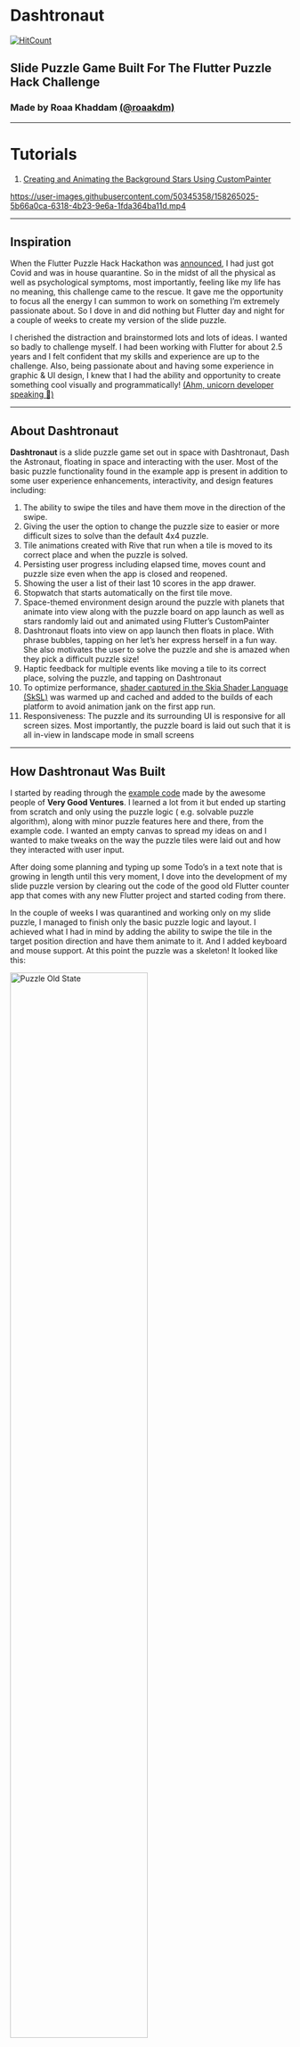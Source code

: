 # Dashtronaut

[![HitCount](https://hits.dwyl.com/roaa94/flutter_puzzle_hack.svg?style=flat-square&show=unique)](http://hits.dwyl.com/roaa94/flutter_puzzle_hack)

## Slide Puzzle Game Built For The Flutter Puzzle Hack Challenge

### Made by Roaa Khaddam [(@roaakdm)](https://twitter.com/roaakdm)

---

# Tutorials

1. [Creating and Animating the Background Stars Using CustomPainter](https://dashtronaut.app/tutorials/background-stars)

https://user-images.githubusercontent.com/50345358/158265025-5b66a0ca-6318-4b23-9e6a-1fda364ba11d.mp4

---

## Inspiration

When the Flutter Puzzle Hack Hackathon was [announced](https://twitter.com/FlutterDev/status/1479184966927872000), I had
just got Covid and was in house quarantine. So in the midst of all the physical as well as psychological symptoms, most
importantly, feeling like my life has no meaning, this challenge came to the rescue. It gave me the opportunity to focus
all the energy I can summon to work on something I’m extremely passionate about. So I dove in and did nothing but
Flutter day and night for a couple of weeks to create my version of the slide puzzle.


I cherished the distraction and brainstormed lots and lots of ideas. I wanted so badly to challenge myself. I had been
working with Flutter for about 2.5 years and I felt confident that my skills and experience are up to the challenge.
Also, being passionate about and having some experience in graphic & UI design, I knew that I had the ability and
opportunity to create something cool visually and
programmatically! [(Ahm, unicorn developer speaking 🦄)](https://youtu.be/MIepaf7ks40?t=182)

---

## About Dashtronaut

**Dashtronaut** is a slide puzzle game set out in space with Dashtronaut, Dash the Astronaut, floating in space and
interacting with the user. Most of the basic puzzle functionality found in the example app is present in addition to
some user experience enhancements, interactivity, and design features including:

1. The ability to swipe the tiles and have them move in the direction of the swipe.
2. Giving the user the option to change the puzzle size to easier or more difficult sizes to solve than the default 4x4
   puzzle.
3. Tile animations created with Rive that run when a tile is moved to its correct place and when the puzzle is solved.
4. Persisting user progress including elapsed time, moves count and puzzle size even when the app is closed and
   reopened.
5. Showing the user a list of their last 10 scores in the app drawer.
6. Stopwatch that starts automatically on the first tile move.
7. Space-themed environment design around the puzzle with planets that animate into view along with the puzzle board on
   app launch as well as stars randomly laid out and animated using Flutter’s CustomPainter
8. Dashtronaut floats into view on app launch then floats in place. With phrase bubbles, tapping on her let’s her
   express herself in a fun way. She also motivates the user to solve the puzzle and she is amazed when they pick a
   difficult puzzle size!
9. Haptic feedback for multiple events like moving a tile to its correct place, solving the puzzle, and tapping on
   Dashtronaut
10. To optimize
    performance, [shader captured in the Skia Shader Language (SkSL)](https://docs.flutter.dev/perf/rendering/shader)
    was warmed up and cached and added to the builds of each platform to avoid animation jank on the first app run.
11. Responsiveness: The puzzle and its surrounding UI is responsive for all screen sizes. Most importantly, the puzzle
    board is laid out such that it is all in-view in landscape mode in small screens

---

## How Dashtronaut Was Built

I started by reading through the [example code](https://github.com/VGVentures/slide_puzzle) made by the awesome people
of **Very Good Ventures**. I learned a lot from it but ended up starting from scratch and only using the puzzle logic (
e.g. solvable puzzle algorithm), along with minor puzzle features here and there, from the example code. I wanted an
empty canvas to spread my ideas on and I wanted to make tweaks on the way the puzzle tiles were laid out and how they
interacted with user input.

After doing some planning and typing up some Todo’s in a text note that is growing in length until this very moment, I
dove into the development of my slide puzzle version by clearing out the code of the good old Flutter counter app that
comes with any new Flutter project and started coding from there.

In the couple of weeks I was quarantined and working only on my slide puzzle, I managed to finish only the basic puzzle
logic and layout. I achieved what I had in mind by adding the ability to swipe the tile in the target position direction
and have them animate to it. And I added keyboard and mouse support. At this point the puzzle was a skeleton! It looked
like this:

<img src="https://dashtronaut.app/images/skeleton-puzzle.png" alt="Puzzle Old State" width="70%" />

It even had the ability to do this:


<img src="https://user-images.githubusercontent.com/50345358/157831017-282fb274-f161-40e2-b69e-b55144c00ebe.gif" alt="Fun Puzzle" width="350px" />

Wouldn’t such a puzzle be much easier to solve!


---
Anyway, as soon as the puzzle was in a stable state and I got to the design part, I tested negative for Covid and had to
get back to real life and I wasn’t able to focus on the puzzle full-time. So in the remaining weeks before the deadline,
in between client projects and my full-time job responsibilities, I squeezed in some hours and was able to create the
designs and animations, come up with the Dashtronaut name, buy a domain to host the web app and the app landing page and
tutorials pages, which I also built as quickly as I could with pure Html, CSS & JavaScript, deploy the web app, submit
the app to the App Store (iOS & MacOS) and to the Google Play Store for Android, and finally, work on the demo video.

### Design Inspiration - Why Dashtronaut?

I liked the idea of presenting the image of the tiles floating in space, so I created the design accordingly. And
because this is a game, I wanted to add something fun and interactive to it, I wanted to add a character! And since the
puzzle is in space, it made sense to have an astronaut character. But what made even more sense, and what I’ve wanted to
do since the moment I saw the hackathon announcement, is bring Dash, the beloved and unbelievably cute Flutter & Dart
mascot, into the picture!

By grabbing a pen & paper and doing a quick sketch, Dashtronaut, Dash the Astronaut, was born!

<img src="https://dashtronaut.app/images/dash-sketch.png" alt="Dashtronaut Sketch before & after" />

--- 

## Educational Content

It felt selfish to me to enjoy the process of creating Dashtronaut that much and not share it! So I dedicated pages in
[Dashtronaut’s website](https://dashtronaut.app/tutorials/introduction) to articles explaining the app’s architecture as
well as individual tutorials detailing each feature in the app. And those tutorials will be updated and added to
regularly.

---

## What's next for Dashtronaut

With Flutter, there are absolutely no limits to what you can do. And Dashtronaut is nothing but a small portion of what
I wanted to do. But I’m proud of what I accomplished and will do my best to keep updating the app with features in the
future. Because it turned out to be an amazingly fun project rich with stuff to learn and teach.

